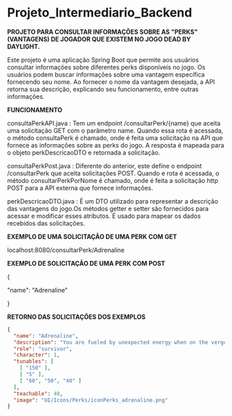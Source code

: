 # Projeto_Intermediario_Backend

**PROJETO PARA CONSULTAR INFORMAÇÕES SOBRE AS "PERKS" (VANTAGENS) DE JOGADOR QUE EXISTEM NO JOGO DEAD BY DAYLIGHT.**

Este projeto é uma aplicação Spring Boot que permite aos usuários consultar informações sobre diferentes perks disponíveis no jogo. Os usuários podem buscar informações sobre uma vantagem específica fornecendo seu nome. Ao fornecer o nome da vantagem desejada, a API retorna sua descrição, explicando seu funcionamento, entre outras informações.

**FUNCIONAMENTO**

consultaPerkAPI.java : Tem um endpoint /consultarPerk/{name} que aceita uma solicitação GET com o parâmetro name. Quando essa rota é acessada, o método consultaPerk é chamado, onde é feita uma solicitação na API que fornece as informações sobre as perks do jogo. A resposta é mapeada para o objeto perkDescricaoDTO e retornada a solicitação.

consultaPerkPost.java : Diferente do anterior, este define o endpoint /consultarPerk que aceita solicitações POST. Quando e rota é acessada, o método consultarPerkPorNome é chamado, onde é feita a solicitação http POST para a API externa que fornece informações.

perkDescricaoDTO.java : É um DTO utilizado para representar a descrição das vantagens do jogo.Os métodos getter e setter são fornecidos para acessar e modificar esses atributos. É usado para mapear os dados recebidos das solicitações.

**EXEMPLO DE UMA SOLICITAÇÃO DE UMA PERK COM GET**

  
localhost:8080/consultarPerk/Adrenaline

  
**EXEMPLO DE SOLICITAÇÃO DE UMA PERK COM POST**

  
{  

"name": "Adrenaline" 

}


**RETORNO DAS SOLICITAÇÕES DOS EXEMPLOS**

```json
{
  "name": "Adrenaline",
  "description": "You are fueled by unexpected energy when on the verge of escape. Instantly heal one health state and sprint at {0}% of your normal running speed for {1} seconds when the exit gates are powered. Adrenaline is on hold if you are disabled at the moment it should take effect and will activate when freed. Adrenaline will wake you up if you are asleep when it triggers. Adrenaline ignores the Exhausted status effect. Causes the Exhausted status effect for {2} seconds. Exhausted prevents Survivors from activating exhausting perks.",
  "role": "survivor",
  "character": 1,
  "tunables": [
    [ "150" ],
    [ "5" ],
    [ "60", "50", "40" ]
  ],
  "teachable": 40,
  "image": "UI/Icons/Perks/iconPerks_adrenaline.png"
}
``` 




